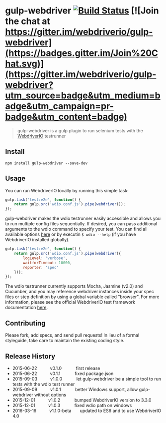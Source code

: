 gulp-webdriver [![Build Status](https://travis-ci.org/webdriverio/gulp-webdriver.svg?branch=master)](https://travis-ci.org/webdriverio/gulp-webdriver) [![Join the chat at https://gitter.im/webdriverio/gulp-webdriver](https://badges.gitter.im/Join%20Chat.svg)](https://gitter.im/webdriverio/gulp-webdriver?utm_source=badge&utm_medium=badge&utm_campaign=pr-badge&utm_content=badge)
==============

> gulp-webdriver is a gulp plugin to run selenium tests with the [WebdriverIO](http://webdriver.io) testrunner

## Install

```shell
npm install gulp-webdriver --save-dev
```

## Usage

You can run WebdriverIO locally by running this simple task:

```js
gulp.task('test:e2e', function() {
    return gulp.src('wdio.conf.js').pipe(webdriver());
});
```

gulp-webdriver makes the wdio testrunner easily accessible and allows you to run multiple config files
sequentially. If desired, you can pass additional arguments to the wdio command to specify your test.
You can find all available options [here](http://webdriver.io/guide/testrunner/gettingstarted.html)
or by executin `$ wdio --help` (if you have WebdriverIO installed globally).

```js
gulp.task('test:e2e', function() {
    return gulp.src('wdio.conf.js').pipe(webdriver({
        logLevel: 'verbose',
        waitforTimeout: 10000,
        reporter: 'spec'
    }));
});
```

The wdio testrunner currently supports Mocha, Jasmine (v2.0) and Cucumber, and you may reference webdriver instances inside your spec files or step definition by using a global variable called "browser". For more information, please see the official WebdriverIO test framework documentation [here](http://webdriver.io/guide/testrunner/frameworks.html).

## Contributing
Please fork, add specs, and send pull requests! In lieu of a formal styleguide, take care to
maintain the existing coding style.

## Release History
* 2015-06-22   v0.1.0       first release
* 2015-06-22   v0.1.1       fixed package.json
* 2015-09-03   v1.0.0       let gulp-webdriver be a simple tool to run tests with the wdio test runner
* 2015-09-09   v1.0.1       better Windows support, allow gulp-webdriver without options
* 2015-12-01   v1.0.2       bumped WebdriverIO version to 3.3.0
* 2015-12-01   v1.0.3       fixed wdio path on windows
* 2016-03-16   v1.1.0-beta  updated to ES6 and to use WebdriverIO 4.0
